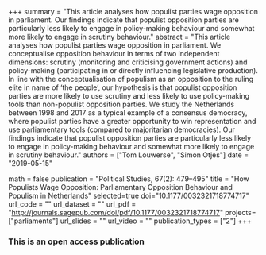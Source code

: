 +++
summary = "This article analyses how populist parties wage opposition in parliament. Our findings indicate that populist opposition parties are particularly less likely to engage in policy-making behaviour and somewhat more likely to engage in scrutiny behaviour."
abstract = "This article analyses how populist parties wage opposition in parliament. We conceptualise opposition behaviour in terms of two independent dimensions: scrutiny (monitoring and criticising government actions) and policy-making (participating in or directly influencing legislative production). In line with the conceptualisation of populism as an opposition to the ruling elite in name of ‘the people’, our hypothesis is that populist opposition parties are more likely to use scrutiny and less likely to use policy-making tools than non-populist opposition parties. We study the Netherlands between 1998 and 2017 as a typical example of a consensus democracy, where populist parties have a greater opportunity to win representation and use parliamentary tools (compared to majoritarian democracies). Our findings indicate that populist opposition parties are particularly less likely to engage in policy-making behaviour and somewhat more likely to engage in scrutiny behaviour."
authors = ["Tom Louwerse", "Simon Otjes"]
date = "2019-05-15"

math = false
publication = "Political Studies, 67(2): 479–495"
title = "How Populists Wage Opposition: Parliamentary Opposition Behaviour and Populism in Netherlands"
selected=true
doi="10.1177/0032321718774717"
url_code = ""
url_dataset = ""
url_pdf = "http://journals.sagepub.com/doi/pdf/10.1177/0032321718774717"
projects=["parliaments"]
url_slides = ""
url_video = ""
publication_types = ["2"]
+++

### This is an open access publication <i class="ai ai-open-access"></i> <i class="fab fa-creative-commons"></i>
